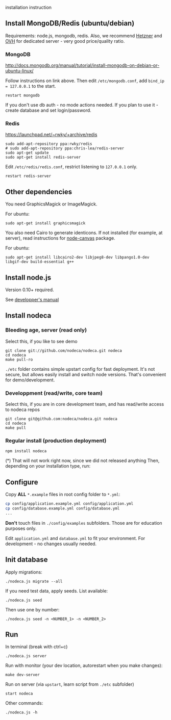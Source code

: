 installation instruction

## Install MongoDB/Redis (ubuntu/debian)

Requirements: node.js, mongodb, redis. Also, we recommend
[Hetzner](http://www.hetzner.de/en/hosting/produktmatrix/rootserver-produktmatrix/)
and [OVH](http://www.ovh.com/fr/serveurs_dedies/) for dedicated
server - very good price/quality ratio.


### MongoDB

http://docs.mongodb.org/manual/tutorial/install-mongodb-on-debian-or-ubuntu-linux/

Follow instructions on link above. Then edit `/etc/mongodb.conf`,
add `bind_ip = 127.0.0.1` to the start.

    restart mongodb

If you don't use db auth - no mode actions needed. If you plan to use
it - create database and set login/password.


### Redis

https://launchpad.net/~rwky/+archive/redis

    sudo add-apt-repository ppa:rwky/redis
    # sudo add-apt-repository ppa:chris-lea/redis-server
    sudo apt-get update
    sudo apt-get install redis-server

Edit `/etc/redis/redis.conf`, restrict listening to `127.0.0.1` only.

    restart redis-server


## Other dependencies

You need GraphicsMagick or ImageMagick.

For ubuntu:

    sudo apt-get install graphicsmagick

You also need Cairo to generate identicons. If not installed (for example,
at server), read instructions for [node-canvas](https://github.com/Automattic/node-canvas#installation)
package.

For ubuntu:

    sudo apt-get install libcairo2-dev libjpeg8-dev libpango1.0-dev libgif-dev build-essential g++


## Install node.js

Version 0.10+ required.

See [developper's manual](https://github.com/nodeca/nodeca/tree/master/docs/developer-setup)


## Install nodeca


### Bleeding age, server (read only)

Select this, if you like to see demo

    git clone git://github.com/nodeca/nodeca.git nodeca
    cd nodeca
    make pull-ro

`./etc` folder contains simple upstart config for fast deployment. It's not
secure, but allows easily install and switch node versions. That's convenient
for demo/development.


### Developpment (read/write, core team)

Select this, if you are in core development team, and has read/write access
to nodeca repos

    git clone git@github.com:nodeca/nodeca.git nodeca
    cd nodeca
    make pull


### Regular install (production deployment)

    npm install nodeca

(*) That will not work right now, since we did not released anything
Then, depending on your installation type, run:


## Configure

Copy **ALL** `*.example` files in root config folder to `*.yml`:

```bash
cp config/application.example.yml config/application.yml
cp config/database.example.yml config/database.yml
...
```

**Don't** touch files in `./config/examples` subfolders. Those are for education
purposes only.

Edit `application.yml` and `database.yml` to fit your environment.
For development - no changes usually needed.


## Init database

Apply migrations:

    ./nodeca.js migrate --all

If you need test data, apply seeds. List available:

    ./nodeca.js seed

Then use one by number:

    ./nodeca.js seed -n <NUMBER_1> -n <NUMBER_2>


## Run

In terminal (break with ctrl+c)

    ./nodeca.js server

Run with monitor (your dev location, autorestart when you make changes):

    make dev-server

Run on server (via `upstart`, learn script from `./etc` subfolder)

    start nodeca

Other commands:

    ./nodeca.js -h
